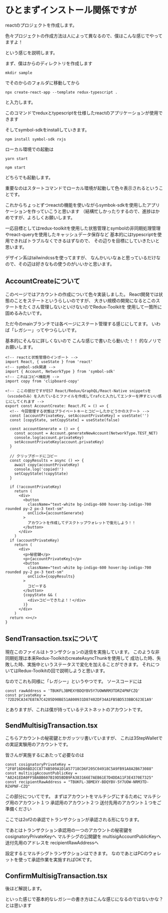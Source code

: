 # ひとまずインストール関係ですが

reactのプロジェクトを作成します。

色々プロジェクトの作成方法は人によって異なるので、僕はこんな感じでやってますよ！

という感じを説明します。

まず、僕はからのディレクトリを作成します

``` terminal
mkdir sample
```

でそのからのフォルダに移動してから

``` terminal
npx create-react-app --template redux-typescript .
```

と入力します。

このコマンドでreduxとtypescriptを仕様したreactのアプリケーションが使用できます

そしてsymbol-sdkをinstallしていきます。

``` terminal
npm install symbol-sdk rxjs
```

ローカル環境での起動は

``` terminal
yarn start
```

``` terminal
npm start
```

どちらでも起動します。

重要なのはスタートコマンドでローカル環境が起動して色々表示されるということです。

これからちょっとずつreactの機能を使いながらsymbok-sdkを使用したアプリケーションを作っていこうと思います
（結構忙しかったりするので、進捗はかめですが、よろしくお願いします。

一応目標としてはredux-toolkitを使用した状態管理とsymbolの非同期処理管理やreact-queryを使用したキャッシュデータ保存など
基本的にはtypescriptを使用できればトラブルなくできるはずなので、
その辺りを目標にしていきたいと思います。

デザイン系はtailwindcssを使ってますが、
なんかいいなぁと思っているだけなので、その辺は好きなもの使うのがいいかと思います。

## AccountCreateについて

このページではアカウントの作成について色々実装しました。
React開発では状態のことをステートというらしいのですが、
大きい規模の開発になるとこのステートをたくさん管理しないといけないのでRedux-Toolkitを
使用して一箇所に固めるみたいです。

ただ今のmainブランチでは各ページにステート管理する感じにしてます。
いわば「レガシー」ってやつらしいです。

基本的にそんなに詳しくないので
こんな感じで書いたら動いた！！
的なノリでお願いします。

``` AccountCreate.tsx
<!-- reactと状態管理のインポート -->
import React, { useState } from 'react'
<!-- symbol-sdk関連 -->
import { Account, NetworkType } from 'symbol-sdk'
<!-- これはコピペ機能用 -->
import copy from 'clipboard-copy'

<!-- ここの部分ですがES7 React/Redux/GraphQL/React-Native snippetsを（vscodeのみ）を入れているとファイルを作成してrafcと入力してエンターを押すといい感じにしてくれます -->
export const AccountCreate: React.FC = () => {
  <!-- 今回管理する状態はプライベートキーとコピーしたかどうかのステート -->
  const [accountPrivateKey, setAccountPrivateKey] = useState('')
  const [copyState, setCopyState] = useState(false)

  const accountGenerate = () => {
    const account = Account.generateNewAccount(NetworkType.TEST_NET)
    console.log(account.privateKey)
    setAccountPrivateKey(account.privateKey)
  }

  // クリップボードにコピー
  const copyResults = async () => {
    await copy(accountPrivateKey)
    console.log('copied!')
    setCopyState(!copyState)
  }

  if (!accountPrivateKey)
    return (
      <div>
        <button
          className="text-white bg-indigo-600 hover:bg-indigo-700 rounded py-2 px-3 text-sm"
          onClick={accountGenerate}
        >
          アカウントを作成してデスクトップウォレットで復元しよう！！
        </button>
      </div>
    )
  if (accountPrivateKey)
    return (
      <div>
        <p>秘密鍵</p>
        <p>{accountPrivateKey}</p>
        <button
          className="text-white bg-indigo-600 hover:bg-indigo-700 rounded py-2 px-3 text-sm"
          onClick={copyResults}
        >
          コピーする
        </button>
        {copyState && (
          <div>コピーできたよ！！</div>
        )}
      </div>
    )
  return <></>
}

```

## SendTransaction.tsxについて

現在このファイルはトランザクションの送信を実施しています。
このような非同期処理は本来Redux-ToolkitのcreateAsyncThunkを使用して
成功した時、失敗した時、実施中というステータスで変化を加えることができます。
それについてはRedux-Toolkitの回で説明しようと思います。

なのでこれも同様に「レガシー」というやつです。
ソースコードには

``` SendTransaction.tsx
const rawAddress = 'TBUKFL3BMEXYBDQYBV5Y7UOWNRM3TDRZ4PNFCZQ'
const privateKey = '72D29CA347E87A7C4205D90BE51A800931D87402DF34A1FB5BD533BBC623E1A9'
```

とありますが、これは僕が持っているテストネットのアカウントです。

## SendMultisigTransaction.tsx

こちらアカウントの秘密鍵とかガッツリ書いていますが、
これは3StepWalletでの実証実験用のアカウントです。

皆さんが実施するにあたって必要なのは

``` SendMultisigTransaction.tsx
const cosignatoryPrivateKey = "2F8F16D66BD2CC8774B509A1D1A57718CD6F205C04918C5A9FB91A8A2B673088"
const multisigAccountPublicKey = "A8241EDA0FF5BABB607B19D5BDB9FA383166E7AEB61E7D4DDA11F3E4370E7325"
const recipientRawAddress = "TBUKFL-3BMEXY-BDQYBV-5Y7UOW-NRM3TD-RZ4PNF-CZQ"
```

この部分についてです。
まずはアカウントをマルチシグにするために
マルチシグ用のアカウント１つ
承認用のアカウント２つ
送付先用のアカウント１つをご準備ください

ここでは2of2の承認でトランザクションが承認される形になります。

であとはトランザクション承認用の一つのアカウントの秘密鍵を
cosignatoryPrivateKeyへ
マルチシグの公開鍵を
multisigAccountPublicKeyへ
送付先用のアドレスを
recipientRawAddressへ

設定するとマルチシグトランザクションはできます。
なのであとはPCのウォレットを使って承認作業を実施すればOKです。

## ConfirmMultisigTransaction.tsx

後ほど解説します。

といった感じで基本的なレガシーの書き方はこんな感じになるのではないかな？とは思います

